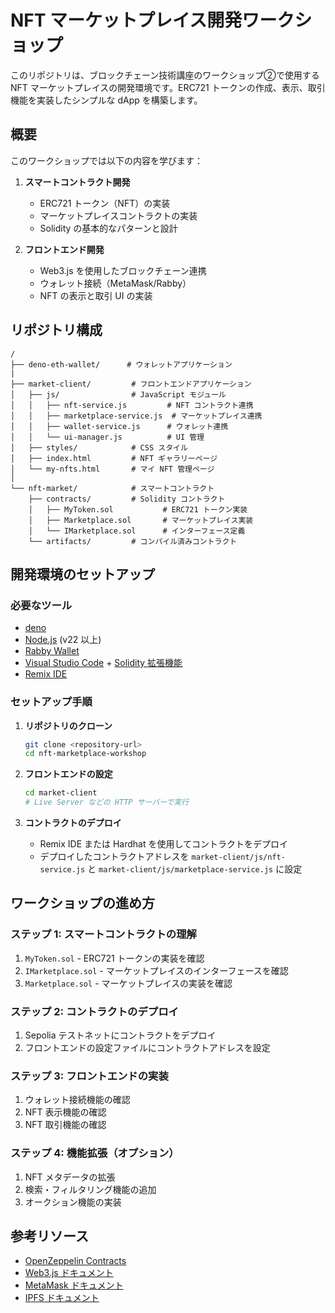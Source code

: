 # NFT マーケットプレイス開発ワークショップ

このリポジトリは、ブロックチェーン技術講座のワークショップ②で使用する NFT マーケットプレイスの開発環境です。ERC721 トークンの作成、表示、取引機能を実装したシンプルな dApp を構築します。

## 概要

このワークショップでは以下の内容を学びます：

1. **スマートコントラクト開発**

   - ERC721 トークン（NFT）の実装
   - マーケットプレイスコントラクトの実装
   - Solidity の基本的なパターンと設計

2. **フロントエンド開発**
   - Web3.js を使用したブロックチェーン連携
   - ウォレット接続（MetaMask/Rabby）
   - NFT の表示と取引 UI の実装

## リポジトリ構成

```
/
├── deno-eth-wallet/      # ウォレットアプリケーション
|
├── market-client/         # フロントエンドアプリケーション
│   ├── js/                # JavaScript モジュール
│   │   ├── nft-service.js         # NFT コントラクト連携
│   │   ├── marketplace-service.js  # マーケットプレイス連携
│   │   ├── wallet-service.js      # ウォレット連携
│   │   └── ui-manager.js          # UI 管理
│   ├── styles/            # CSS スタイル
│   ├── index.html         # NFT ギャラリーページ
│   └── my-nfts.html       # マイ NFT 管理ページ
│
└── nft-market/            # スマートコントラクト
    ├── contracts/         # Solidity コントラクト
    │   ├── MyToken.sol           # ERC721 トークン実装
    │   ├── Marketplace.sol       # マーケットプレイス実装
    │   └── IMarketplace.sol      # インターフェース定義
    └── artifacts/         # コンパイル済みコントラクト
```

## 開発環境のセットアップ

### 必要なツール

- [deno](https://deno.land/)
- [Node.js](https://nodejs.org/) (v22 以上)
- [Rabby Wallet](https://rabby.io/)
- [Visual Studio Code](https://code.visualstudio.com/) + [Solidity 拡張機能](https://marketplace.visualstudio.com/items?itemName=JuanBlanco.solidity)
- [Remix IDE](https://remix.ethereum.org/)

### セットアップ手順

1. **リポジトリのクローン**

   ```bash
   git clone <repository-url>
   cd nft-marketplace-workshop
   ```

2. **フロントエンドの設定**

   ```bash
   cd market-client
   # Live Server などの HTTP サーバーで実行
   ```

3. **コントラクトのデプロイ**

   - Remix IDE または Hardhat を使用してコントラクトをデプロイ
   - デプロイしたコントラクトアドレスを `market-client/js/nft-service.js` と `market-client/js/marketplace-service.js` に設定

## ワークショップの進め方

### ステップ 1: スマートコントラクトの理解

1. `MyToken.sol` - ERC721 トークンの実装を確認
2. `IMarketplace.sol` - マーケットプレイスのインターフェースを確認
3. `Marketplace.sol` - マーケットプレイスの実装を確認

### ステップ 2: コントラクトのデプロイ

1. Sepolia テストネットにコントラクトをデプロイ
2. フロントエンドの設定ファイルにコントラクトアドレスを設定

### ステップ 3: フロントエンドの実装

1. ウォレット接続機能の確認
2. NFT 表示機能の確認
3. NFT 取引機能の確認

### ステップ 4: 機能拡張（オプション）

1. NFT メタデータの拡張
2. 検索・フィルタリング機能の追加
3. オークション機能の実装

## 参考リソース

- [OpenZeppelin Contracts](https://docs.openzeppelin.com/contracts/)
- [Web3.js ドキュメント](https://web3js.readthedocs.io/)
- [MetaMask ドキュメント](https://docs.metamask.io/)
- [IPFS ドキュメント](https://docs.ipfs.io/)
